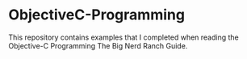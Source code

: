 ObjectiveC-Programming
======================

This repository contains examples that I completed when reading the Objective-C Programming The Big Nerd Ranch Guide.
